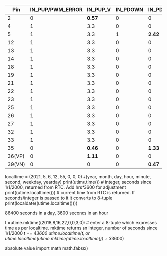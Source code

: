 
Pin	|	 IN_PUP/PWM_ERROR	|	 IN_PUP_V	|	 IN_PDOWN	|	 IN_PDOWN_V	|	 OUT_LO	|	 OUT_HI	|
----	|	----	|	----	|	----	|	----	|	----	|	----	|
2	|	0	|	**0.57**	|	0	|	0	|	0	|	3.3	|
4	|	1	|	3.3	|	0	|	0	|	0	|	3.3	|
5	|	1	|	3.3	|	1	|	**2.42**	|	0	|	3.3	|
12	|	1	|	3.3	|	0	|	0	|	0	|	3.3	|
13	|	1	|	3.3	|	0	|	0	|	0	|	3.3	|
14	|	1	|	3.3	|	0	|	0	|	0	|	3.3	|
18	|	1	|	3.3	|	0	|	0	|	0	|	3.3	|
19	|	1	|	3.3	|	0	|	0	|	0	|	3.3	|
21	|	1	|	3.3	|	0	|	0	|	0	|	3.3	|
22	|	1	|	3.3	|	0	|	0	|	0	|	3.3	|
23	|	1	|	3.3	|	0	|	0	|	0	|	3.3	|
25	|	1	|	3.3	|	0	|	0	|	0	|	3.3	|
26	|	1	|	3.3	|	0	|	0	|	0	|	3.3	|
27	|	1	|	3.3	|	0	|	0	|	0	|	3.3	|
32	|	1	|	3.3	|	0	|	0	|	0	|	3.3	|
33	|	1	|	3.3	|	0	|	0	|	0	|	3.3	|
35	|	0	|	**0.46**	|	0	|	**1.33**	|	 na	|	 na	|
36(VP)	|	0	|	**1.11**	|	0	|	0	|	 na	|	 na	|
39(VN)	|	0	|	0	|	0	|	**0.47**	|	 na	|	 na	|


localtime = (2021, 5, 6, 12, 55, 0, 0, 0) #(year, month, day, hour, minute, second, weekday, yearday)
print(utime.time())    # integer, seconds since 1/1/2000, returned from RTC.  Add hrs*3600 for adjustment
print((utime.localtime()))   # current time from RTC is returned. If seconds/integer is passed to it it converts to 8-tuple
print(localdate((utime.localtime())))

86400 seconds in a day, 3600 seconds in an hour

t =utime.mktime((2018,8,16,22,0,0,3,0))  # enter a 8-tuple which expresses time as per localtime. mktime returns an integer, number of seconds since 1/1/2000
t += 4*3600
utime.localtime(t)
or
utime.localtime(utime.mktime(utime.localtime()) + 3*3600)


absolute value
import math
math.fabs(x)
